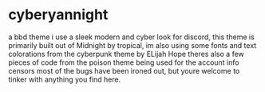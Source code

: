 # cyberyannight
a bbd theme i use 
a sleek modern and cyber look for discord, 
this theme is primarily built out of Midnight by tropical, 
im also using some fonts and text colorations from the cyberpunk theme by ELijah Hope
theres also a few pieces of code from the poison theme being used for the account info censors 
most of the bugs have been ironed out, but youre welcome to tinker with anything you find here.
